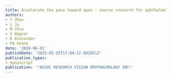 ```yaml
---
title: Accelerate the pace toward open - source research for ophthalmology
authors:
- Y Zhou
- L Ju
- M Chia
- S Wagner
- D Alexander
- PA Keane
date: '2024-06-01'
publishDate: '2025-05-25T17:04:12.092851Z'
publication_types:
- manuscript
publication: '*ASSOC RESEARCH VISION OPHTHALMOLOGY INC*'
---
```

